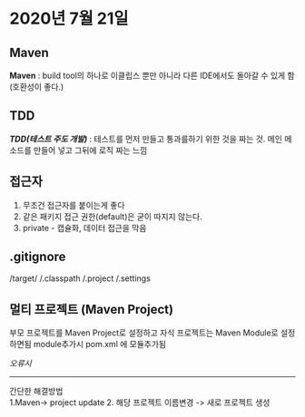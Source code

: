 # 2020년 7월 21일    

## Maven    
**Maven** : build tool의 하나로 이클립스 뿐만 아니라 다른 IDE에서도 돌아갈 수 있게 함(호환성이 좋다.)

## TDD
**_TDD(테스트 주도 개발)_** : 테스트를 먼저 만들고 통과를하기 위한 것을 짜는 것. 메인 메소드를 만들어 넣고 그뒤에 로직 짜는 느낌
    
## 접근자   

1. 무조건 접근자를 붙이는게 좋다    
2. 같은 패키지 접근 권한(default)은 굳이 따지지 않는다.    
3. private - 캡슐화, 데이터 접근을 막음    

## .gitignore
/target/
/.classpath
/.project
/.settings

## 멀티 프로젝트 (Maven Project)
부모 프로젝트를 Maven Project로 설정하고 자식 프로젝트는 Maven Module로 설정하면됨
module추가시 pom.xml 에 모듈추가됨 

_오류시_
***
간단한 해결방법   
1.Maven-> project update 
2. 해당 프로젝트 이름변경 -> 새로 프로젝트 생성